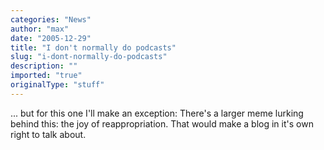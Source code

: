 ```yaml
---
categories: "News"
author: "max"
date: "2005-12-29"
title: "I don't normally do podcasts"
slug: "i-dont-normally-do-podcasts"
description: ""
imported: "true"
originalType: "stuff"
---
```



... but for this one I'll make an exception:
[](http://www.coverville.com) 
There's a larger meme lurking behind this: the joy of reappropriation. That would make a blog in it's own right to talk about.
